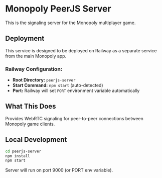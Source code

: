 # Monopoly PeerJS Server

This is the signaling server for the Monopoly multiplayer game.

## Deployment

This service is designed to be deployed on Railway as a separate service from the main Monopoly app.

### Railway Configuration:
- **Root Directory:** `peerjs-server`
- **Start Command:** `npm start` (auto-detected)
- **Port:** Railway will set `PORT` environment variable automatically

## What This Does

Provides WebRTC signaling for peer-to-peer connections between Monopoly game clients.

## Local Development

```bash
cd peerjs-server
npm install
npm start
```

Server will run on port 9000 (or PORT env variable).

